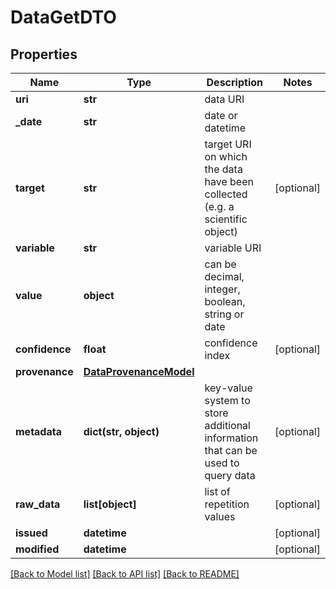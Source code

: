 # DataGetDTO

## Properties
Name | Type | Description | Notes
------------ | ------------- | ------------- | -------------
**uri** | **str** | data URI | 
**_date** | **str** | date or datetime | 
**target** | **str** | target URI on which the data have been collected (e.g. a scientific object) | [optional] 
**variable** | **str** | variable URI | 
**value** | **object** | can be decimal, integer, boolean, string or date | 
**confidence** | **float** | confidence index | [optional] 
**provenance** | [**DataProvenanceModel**](DataProvenanceModel.md) |  | 
**metadata** | **dict(str, object)** | key-value system to store additional information that can be used to query data | [optional] 
**raw_data** | **list[object]** | list of repetition values | [optional] 
**issued** | **datetime** |  | [optional] 
**modified** | **datetime** |  | [optional] 

[[Back to Model list]](../README.md#documentation-for-models) [[Back to API list]](../README.md#documentation-for-api-endpoints) [[Back to README]](../README.md)


